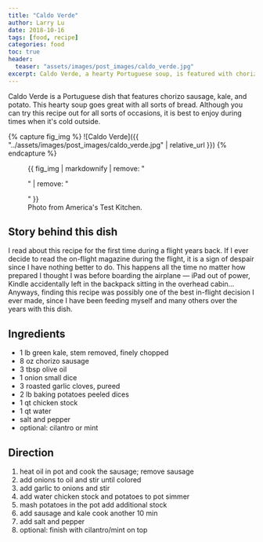 ```yaml
---
title: "Caldo Verde"
author: Larry Lu
date: 2018-10-16
tags: [food, recipe]
categories: food
toc: true
header:
  teaser: "assets/images/post_images/caldo_verde.jpg"
excerpt: Caldo Verde, a hearty Portuguese soup, is featured with chorizo sausage, potato, and kale. A good combination of healthy ingredients, flavor, and appearance. 
---
```


Caldo Verde is a Portuguese dish that features chorizo sausage, kale, and potato. This hearty soup goes great with all sorts of bread. Although you can try this recipe out for all sorts of occasions, it is best to enjoy during times when it's cold outside. 

{% capture fig_img %}
![Caldo Verde]({{ "../assets/images/post_images/caldo_verde.jpg" | relative_url }})
{% endcapture %}

<figure>
  {{ fig_img | markdownify | remove: "<p>" | remove: "</p>" }}
  <figcaption style="center">Photo from America's Test Kitchen.</figcaption>
</figure>

## Story behind this dish

I read about this recipe for the first time during a flight years back. If I ever decide to read the on-flight magazine during the flight, it is a sign of despair since I have nothing better to do. This happens all the time no matter how prepared I thought I was before boarding the airplane &mdash; iPad out of power, Kindle accidentally left in the backpack sitting in the overhead cabin... Anyways, finding this recipe was possibly one of the best in-flight decision I ever made, since I have been feeding myself and many others over the years with this dish. 

## Ingredients

* 1 lb green kale, stem removed, finely chopped
* 8 oz chorizo sausage
* 3 tbsp olive oil
* 1 onion small dice
* 3 roasted garlic cloves, pureed
* 2 lb baking potatoes peeled dices
* 1 qt chicken stock
* 1 qt water
* salt and pepper
* optional: cilantro or mint

## Direction

1. heat oil in pot and cook the sausage; remove sausage
2. add onions to oil and stir until colored
3. add garlic to onions and stir
4. add water chicken stock and potatoes to pot simmer
5. mash potatoes in the pot add additional stock
6. add sausage and kale cook another 10 min
7. add salt and pepper
8. optional: finish with cilantro/mint on top
